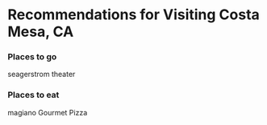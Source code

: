 # Recommendations for Visiting Costa Mesa, CA

### Places to go
seagerstrom theater

### Places to eat
magiano
Gourmet Pizza
